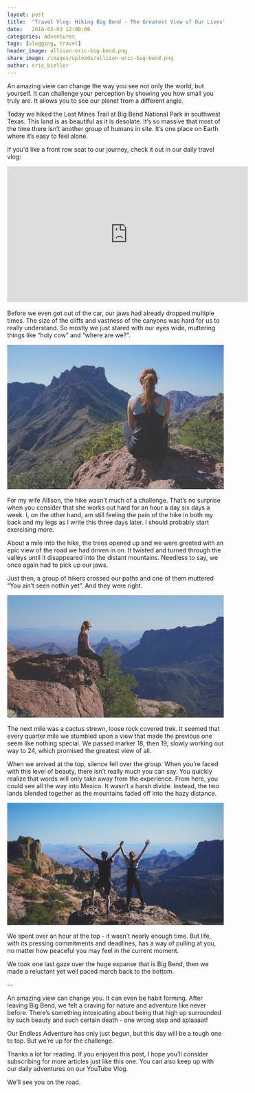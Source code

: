 ```yaml
---
layout: post
title:  "Travel Vlog: Hiking Big Bend - The Greatest View of Our Lives"
date:   2016-03-03 12:00:00
categories: Adventures
tags: [vlogging, travel]
header_image: allison-eric-big-bend.png
share_image: /images/uploads/allison-eric-big-bend.png
author: eric_bieller
---
```


An amazing view can change the way you see not only the world, but yourself. It can challenge your perception by showing you how small you truly are. It allows you to see our planet from a different angle.

Today we hiked the Lost Mines Trail at Big Bend National Park in southwest Texas. This land is as beautiful as it is desolate. It’s so massive that most of the time there isn’t another group of humans in site. It’s one place on Earth where it’s easy to feel alone.

If you'd like a front row seat to our journey, check it out in our daily travel vlog:

<p>
<iframe width="560" height="315" src="https://www.youtube.com/embed/Fr3DnW5qyXE" frameborder="0" allowfullscreen></iframe>
</p>

Before we even got out of the car, our jaws had already dropped multiple times. The size of the cliffs and vastness of the canyons was hard for us to really understand. So mostly we just stared with our eyes wide, muttering things like “holy cow” and “where are we?”.

![allison enjoying view at big bend](/images/uploads/allison-view-big-bend.png)

For my wife Allison, the hike wasn’t much of a challenge. That’s no surprise when you consider that she works out hard for an hour a day six days a week. I, on the other hand, am still feeling the pain of the hike in both my back and my legs as I write this three days later. I should probably start exercising more.

About a mile into the hike, the trees opened up and we were greeted with an epic view of the road we had driven in on. It twisted and turned through the valleys until it disappeared into the distant mountains. Needless to say, we once again had to pick up our jaws. 

Just then, a group of hikers crossed our paths and one of them muttered “You ain’t seen nothin yet”. And they were right.

![allison enjoying view at big bend](/images/uploads/allison-cliff-big-bend.png)

The next mile was a cactus strewn, loose rock covered trek. It seemed that every quarter mile we stumbled upon a view that made the previous one seem like nothing special. We passed marker 18, then 19, slowly working our way to 24, which promised the greatest view of all.

When we arrived at the top, silence fell over the group. When you’re faced with this level of beauty, there isn’t really much you can say. You quickly realize that words will only take away from the experience. From here, you could see all the way into Mexico. It wasn’t a harsh divide. Instead, the two lands blended together as the mountains faded off into the hazy distance.

![allison and eric at big bend](/images/uploads/allison-eric-big-bend.png)

We spent over an hour at the top - it wasn’t nearly enough time. But life, with its pressing commitments and deadlines, has a way of pulling at you, no matter how peaceful you may feel in the current moment.

We took one last gaze over the huge expanse that is Big Bend, then we made a reluctant yet well paced march back to the bottom.

--

An amazing view can change you. It can even be habit forming. After leaving Big Bend, we felt a craving for nature and adventure like never before. There’s something intoxicating about being that high up surrounded by such beauty and such certain death - one wrong step and splaaaat!

Our Endless Adventure has only just begun, but this day will be a tough one to top. But we’re up for the challenge.

Thanks a lot for reading. If you enjoyed this post, I hope you’ll consider subscribing for more articles just like this one. You can also keep up with our daily adventures on our YouTube Vlog.

We’ll see you on the road.
